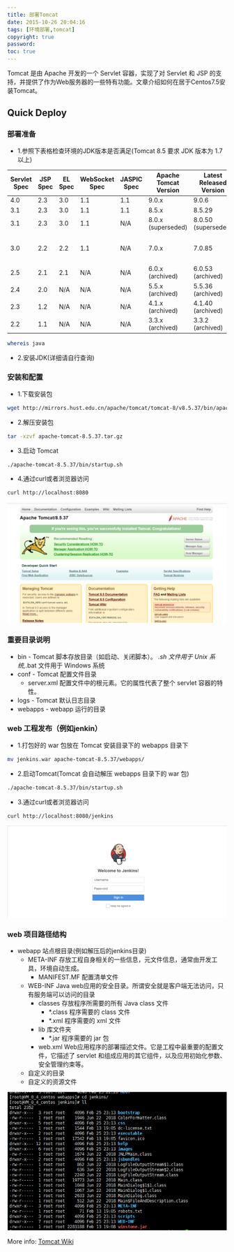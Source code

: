 ```yaml
---
title: 部署Tomcat
date: 2015-10-26 20:04:16
tags: [环境部署,tomcat]
copyright: true
password:
toc: true
---
```


Tomcat 是由 Apache 开发的一个 Servlet 容器，实现了对 Servlet 和 JSP 的支持，并提供了作为Web服务器的一些特有功能。文章介绍如何在居于Centos7.5安装Tomcat。
<!--more-->
## Quick Deploy

### 部署准备
* 1.参照下表格检查环境的JDK版本是否满足(Tomcat 8.5 要求 JDK 版本为 1.7 以上)

|Servlet Spec   |JSP Spec   |EL Spec    |WebSocket Spec |JASPIC Spec    |Apache Tomcat Version  |Latest Released Version    |Supported Java Versions
|---------------|-----------|-----------|---------------|---------------|-----------------------|---------------------------|-----------------------
|4.0            |2.3        |3.0        |1.1            |1.1            |9.0.x                  |9.0.6                      |8 and later
|3.1            |2.3        |3.0        |1.1            |1.1            |8.5.x                  |8.5.29                     |7 and later
|3.1            |2.3        |3.0        |1.1            |N/A            |8.0.x (superseded)     |8.0.50 (superseded)        |7 and later
|3.0            |2.2        |2.2        |1.1            |N/A            |7.0.x                  |7.0.85                     |6 and later(7 and later for WebSocket)
|2.5            |2.1        |2.1        |N/A            |N/A            |6.0.x (archived)       |6.0.53 (archived)          |5 and later
|2.4            |2.0        |N/A        |N/A            |N/A            |5.5.x (archived)       |5.5.36 (archived)          |1.4 and later
|2.3            |1.2        |N/A        |N/A            |N/A            |4.1.x (archived)       |4.1.40 (archived)          |1.3 and later
|2.2            |1.1        |N/A        |N/A            |N/A            |3.3.x (archived)       |3.3.2 (archived)           |1.1 and later

```bash
whereis java
```

* 2.安装JDK(详细请自行查询)



### 安装和配置

* 1.下载安装包

```bash
wget http://mirrors.hust.edu.cn/apache/tomcat/tomcat-8/v8.5.37/bin/apache-tomcat-8.5.37.tar.gz
```

* 2.解压安装包

```bash
tar -xzvf apache-tomcat-8.5.37.tar.gz
```

* 3.启动 Tomcat

```bash
./apache-tomcat-8.5.37/bin/startup.sh
```

* 4.通过curl或者浏览器访问

```bash
curl http://localhost:8080 
```
![](/image/部署OpenResty_001.png)


### 重要目录说明

* bin - Tomcat 脚本存放目录（如启动、关闭脚本）。 *.sh 文件用于 Unix 系统,*.bat 文件用于 Windows 系统
* conf - Tomcat 配置文件目录
    - server.xml 配置文件中的根元素。它的属性代表了整个 servlet 容器的特性。
* logs - Tomcat 默认日志目录
* webapps - webapp 运行的目录


### web 工程发布（例如jenkin）

* 1.打包好的 war 包放在 Tomcat 安装目录下的 webapps 目录下

```bash
mv jenkins.war apache-tomcat-8.5.37/webapps/
```

* 2.启动Tomcat(Tomcat 会自动解压 webapps 目录下的 war 包)

```bash
./apache-tomcat-8.5.37/bin/startup.sh
```

* 3.通过curl或者浏览器访问

```bash
curl http://localhost:8080/jenkins
```
![](/image/部署OpenResty_002.png)

### web 项目路径结构

* webapp                         站点根目录(例如解压后的jenkins目录)
    - META-INF                   存放工程自身相关的一些信息，元文件信息，通常由开发工具，环境自动生成。
        + MANIFEST.MF            配置清单文件
    - WEB-INF                   Java web应用的安全目录。所谓安全就是客户端无法访问，只有服务端可以访问的目录
        + classes                存放程序所需要的所有 Java class 文件
            * *.class            程序需要的 class 文件
            * *.xml              程序需要的 xml 文件
        + lib                    库文件夹
            * *.jar              程序需要的 jar 包
        + web.xml                Web应用程序的部署描述文件。它是工程中最重要的配置文件，它描述了 servlet 和组成应用的其它组件，以及应用初始化参数、安全管理约束等。
    - <userdir>                  自定义的目录
    - <userfiles>                自定义的资源文件

![](/image/部署OpenResty_003.png)

More info: [Tomcat Wiki](https://wiki.apache.org/tomcat/FrontPage)
